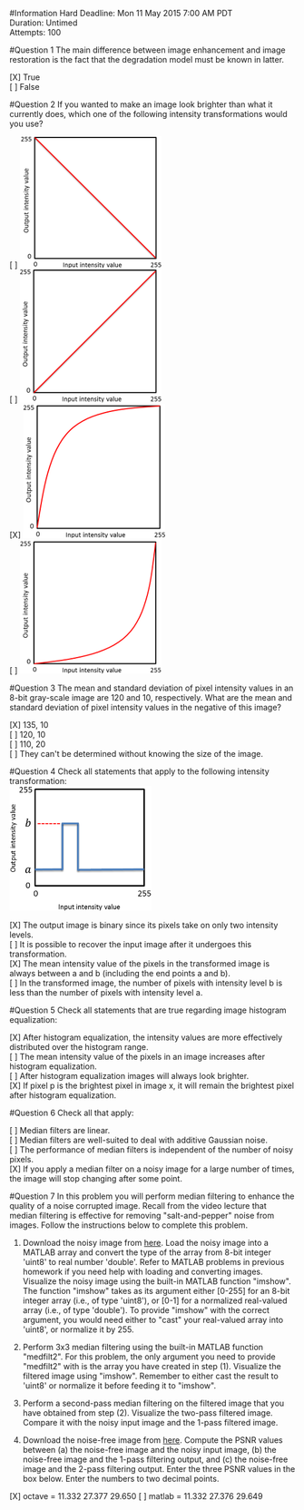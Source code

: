 #Information
Hard Deadline: 	Mon 11 May 2015 7:00 AM PDT  
Duration: Untimed  
Attempts: 100  

#Question 1
The main difference between image enhancement and image restoration is the fact that the degradation model must be known in latter.

[X] True  
[ ] False


#Question 2
If you wanted to make an image look brighter than what it currently does, which one of the following intensity transformations would you use?

[ ] ![](W05Q02IMG01.png)  
[ ] ![](W05Q02IMG02.png)  
[X] ![](W05Q02IMG03.png)  
[ ] ![](W05Q02IMG04.png)  


#Question 3
The mean and standard deviation of pixel intensity values in an 8-bit gray-scale image are 120 and 10, respectively. What are the mean and standard deviation of pixel intensity values in the negative of this image?

[X] 135, 10  
[ ] 120, 10  
[ ] 110, 20  
[ ] They can't be determined without knowing the size of the image.  


#Question 4
Check all statements that apply to the following intensity transformation:  
![](W05Q04IMG00.png)  

[X] The output image is binary since its pixels take on only two intensity levels.  
[ ] It is possible to recover the input image after it undergoes this transformation.  
[X] The mean intensity value of the pixels in the transformed image is always between a and b (including the end points a and b).  
[ ] In the transformed image, the number of pixels with intensity level b is less than the number of pixels with intensity level a.  


#Question 5
Check all statements that are true regarding image histogram equalization:

[X] After histogram equalization, the intensity values are more effectively distributed over the histogram range.  
[ ] The mean intensity value of the pixels in an image increases after histogram equalization.  
[ ] After histogram equalization images will always look brighter.  
[X] If pixel p is the brightest pixel in image x, it will remain the brightest pixel after histogram equalization.  


#Question 6
Check all that apply:

[ ] Median filters are linear.  
[ ] Median filters are well-suited to deal with additive Gaussian noise.  
[ ] The performance of median filters is independent of the number of noisy pixels.  
[X] If you apply a median filter on a noisy image for a large number of times, the image will stop changing after some point.  


#Question 7
In this problem you will perform median filtering to enhance the quality of a noise corrupted image. Recall from the video lecture that median filtering is effective for removing "salt-and-pepper" noise from images. Follow the instructions below to complete this problem.

1. Download the noisy image from [here](W05Q07IMG01.jpg). Load the noisy image into a MATLAB array and convert the type of the array from 8-bit integer 'uint8' to real number 'double'. Refer to MATLAB problems in previous homework if you need help with loading and converting images. Visualize the noisy image using the built-in MATLAB function "imshow". The function "imshow" takes as its argument either [0-255] for an 8-bit integer array (i.e., of type 'uint8'), or [0-1] for a normalized real-valued array (i.e., of type 'double'). To provide "imshow" with the correct argument, you would need either to "cast" your real-valued array into 'uint8', or normalize it by 255.

2. Perform 3x3 median filtering using the built-in MATLAB function "medfilt2". For this problem, the only argument you need to provide "medfilt2" with is the array you have created in step (1). Visualize the filtered image using "imshow". Remember to either cast the result to 'uint8' or normalize it before feeding it to "imshow".

3. Perform a second-pass median filtering on the filtered image that you have obtained from step (2). Visualize the two-pass filtered image. Compare it with the noisy input image and the 1-pass filtered image.

4. Download the noise-free image from [here](W05Q07IMG02.jpg). Compute the PSNR values between (a) the noise-free image and the noisy input image, (b) the noise-free image and the 1-pass filtering output, and (c) the noise-free image and the 2-pass filtering output. Enter the three PSNR values in the box below. Enter the numbers to two decimal points.

[X] octave = 11.332 27.377 29.650
[ ] matlab = 11.332 27.376 29.649

